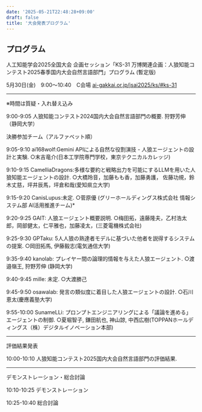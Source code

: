 ```yaml
---
date: '2025-05-21T22:48:28+09:00'
draft: false
title: '大会発表プログラム'
---
```


## プログラム

人工知能学会2025全国大会 企画セッション「KS-31 万博関連企画：人狼知能コンテスト2025春季国内大会自然言語部門」プログラム
(暫定版)

5月30日(金)　9:00～10:40　C会場
[ai-gakkai.or.jp/jsai2025/ks/#ks-31](https://www.ai-gakkai.or.jp/jsai2025/ks/#ks-31)

---

※時間は質疑・入れ替え込み

9:00-9:05 人狼知能コンテスト2024国内大会自然言語部門の概要. 狩野芳伸（静岡大学）

決勝参加チーム（アルファベット順）

9:05-9:10 ai168wolf:Gemini APIによる自然な役割演技 - 人狼エージェントの設計と実験. ○末吉竜介(日本工学院専門学校，東京テクニカルカレッジ)

9:10-9:15 CamelliaDragons:多様な要約と戦略出力を可能にするLLMを用いた人狼知能エージェントの設計. ○大橋玲音，加藤もも香，加藤勇護， 佐藤功規，鈴木丈慈，坪井辰馬，坪倉和哉(愛知県立大学)

9:15-9:20 CanisLupus:未定. ○菅原優 (グリーホールディングス株式会社 情報システム部 AI活用推進チーム)*

9:20-9:25 GAIT: 人狼エージェント概要説明. ○梅田拓，遠藤隆夫，乙村浩太郎，岡部健太，仁平雅也，加藤凌太，(三菱電機株式会社)

9:25-9:30 GPTaku: 5人人狼の熟達者モデルに基づいた他者を説得するシステムの提案. ○岡田拓馬, 伊藤毅志(電気通信大学)

9:35-9:40 kanolab: プレイヤー間の論理的情報を与えた人狼エージェント. ○渡邉嶺王, 狩野芳伸 (静岡大学)

9:40-9:45 mille: 未定. ○大渡勝己

9:45-9:50 osawalab: 発言の類似度に着目した人狼エージェントの設計. ○石川恵太(慶應義塾大学)

9:55-10:00 SunameLLi: プロンプトエンジニアリングによる「議論を進める」エージェントの制御. ○夏堀智子, 鎌田航也, 神山諒, 中西広樹(TOPPANホールディングス（株）デジタルイノベーション本部)

---

評価結果発表

10:00-10:10 人狼知能コンテスト2025国内大会自然言語部門の評価結果.

---

デモンストレーション・総合討論

10:10-10:25 デモンストレーション

10:25-10:40 総合討論
